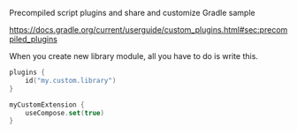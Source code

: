 Precompiled script plugins and share and customize Gradle sample

https://docs.gradle.org/current/userguide/custom_plugins.html#sec:precompiled_plugins

When you create new library module, all you have to do is write this.

```kotlin
plugins {
    id("my.custom.library")
}

myCustomExtension {
    useCompose.set(true)
}
```